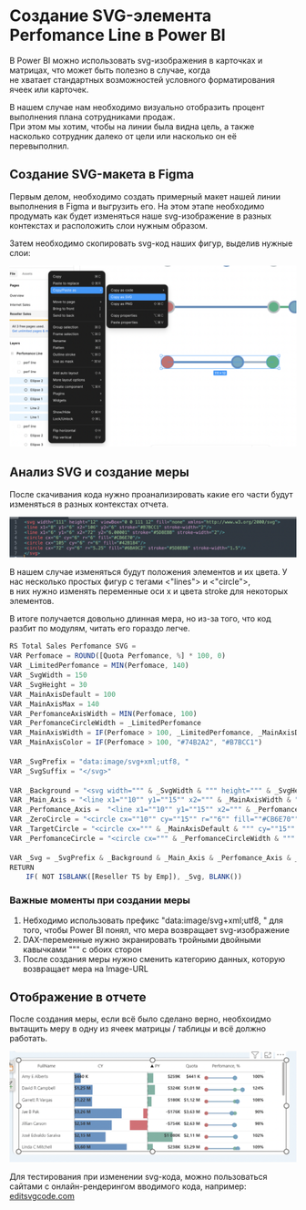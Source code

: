 # Создание SVG-элемента Perfomance Line в Power BI
В Power BI можно использовать svg-изображения в карточках и матрицах, что может быть полезно в случае, когда  
не хватает стандартных возможностей условного форматирования ячеек или карточек.  

В нашем случае нам необходимо визуально отобразить процент выполнения плана сотрудниками продаж.  
При этом мы хотим, чтобы на линии была видна цель, а также насколько сотрудник далеко от цели или насколько он её перевыполнил.

## Создание SVG-макета в Figma

Первым делом, необходимо создать примерный макет нашей линии выполнения в Figma и выгрузить его. На этом этапе необходимо продумать как будет изменяться наше svg-изображение в разных контекстах и расположить слои нужным образом.

Затем необходимо скопировать svg-код наших фигур, выделив нужные слои:

![figmasvg](./pics/figmasvg.png)

## Анализ SVG и создание меры 

После скачивания кода нужно проанализировать какие его части будут изменяться в разных контекстах отчета.  

![svg_code](./pics/svg_code.png)

В нашем случае изменяться будут положения элементов и их цвета. У нас несколько простых фигур с тегами <"lines"> и <"circle">,  
в них нужно изменять переменные оси x и цвета stroke для некоторых элементов. 

В итоге получается довольно длинная мера, но из-за того, что код разбит по модулям, читать его гораздо легче.

```javascript
RS Total Sales Perfomance SVG = 
VAR Perfomace = ROUND([Quota Perfomance, %] * 100, 0)
VAR _LimitedPerfomance = MIN(Perfomace, 140)
VAR _SvgWidth = 150
VAR _SvgHeight = 30
VAR _MainAxisDefault = 100
VAR _MainAxisMax = 140
VAR _PerfomanceAxisWidth = MIN(Perfomace, 100)
VAR _PerfomanceCircleWidth = _LimitedPerfomance
VAR _MainAxisWidth = IF(Perfomace > 100, _LimitedPerfomance, _MainAxisDefault)
VAR _MainAxisColor = IF(Perfomace > 100, "#74B2A2", "#B7BCC1")

VAR _SvgPrefix = "data:image/svg+xml;utf8, " 
VAR _SvgSuffix = "</svg>"

VAR _Background = "<svg width=""" & _SvgWidth & """ height=""" & _SvgHeight & """ viewBox=""0 0 150 30"" fill=""none"" xmlns=""http://www.w3.org/2000/svg"">"
VAR _Main_Axis = "<line x1=""10"" y1=""15"" x2=""" & _MainAxisWidth & """ y2=""15"" stroke=""" & _MainAxisColor & """ stroke-width=""2""/>"
VAR _Perfomance_Axis =  "<line x1=""10"" y1=""15"" x2=""" & _PerfomanceAxisWidth & """ y2=""15"" stroke=""#5D8EBB"" stroke-width=""2""/>"
VAR _ZeroCircle = "<circle cx=""10"" cy=""15"" r=""6"" fill=""#CB6E70""/>"
VAR _TargetCircle = "<circle cx=""" & _MainAxisDefault & """ cy=""15"" r=""6"" fill=""#74B2A2""/>"
VAR _PerfomanceCircle = "<circle cx=""" & _PerfomanceCircleWidth & """ cy=""15"" r=""6"" fill=""#6BA9C2"" stroke=""#5D8EBB"" stroke-width=""1.5""/>"

VAR _Svg = _SvgPrefix & _Background & _Main_Axis & _Perfomance_Axis & _ZeroCircle & _TargetCircle & _PerfomanceCircle & _SvgSuffix
RETURN
    IF( NOT ISBLANK([Reseller TS by Emp]), _Svg, BLANK())
```

### Важные моменты при создании меры

1. Небходимо использовать префикс "data:image/svg+xml;utf8, " для того, чтобы Power BI понял, что мера возвращает svg-изображение
2. DAX-переменные нужно экранировать тройными двойными кавычками """ с обоих сторон 
3. После создания меры нужно сменить категорию данных, которую возвращает мера на Image-URL

## Отображение в отчете

После создания меры, если всё было сделано верно, необхоидмо вытащить меру в одну из ячеек матрицы / таблицы и всё должно работать.

![result](./pics/result.png)

Для тестирования при изменении svg-кода, можно пользоваться сайтами с онлайн-рендерингом вводимого кода, например: [editsvgcode.com](https://editsvgcode.com/)
